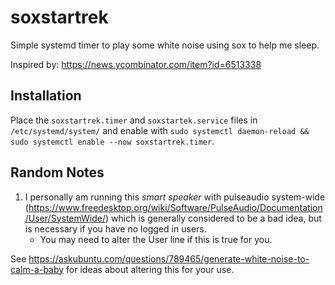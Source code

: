 # soxstartrek
Simple systemd timer to play some white noise using sox to help me sleep.

Inspired by: https://news.ycombinator.com/item?id=6513338

## Installation

Place the `soxstartrek.timer` and `soxstartek.service` files in `/etc/systemd/system/` and enable with `sudo systemctl daemon-reload && sudo systemctl enable --now soxstartrek.timer`.


## Random Notes
1. I personally am running this *smart speaker* with pulseaudio system-wide (https://www.freedesktop.org/wiki/Software/PulseAudio/Documentation/User/SystemWide/) which is generally considered to be a bad idea, but is necessary if you have no logged in users.
	*	You may need to alter the User line if this is true for you.

See https://askubuntu.com/questions/789465/generate-white-noise-to-calm-a-baby for ideas about altering this for your use.
